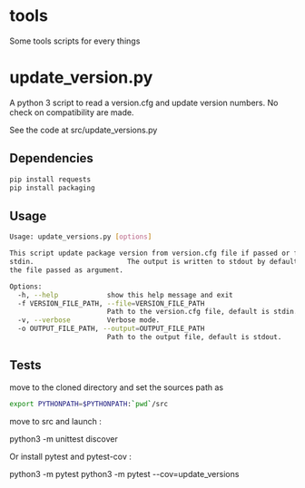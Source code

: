 # tools
Some tools scripts for every things

# update_version.py
A python 3 script to read a version.cfg and update version numbers.
No check on compatibility are made.

See the code at src/update_versions.py

## Dependencies
```bash
pip install requests
pip install packaging
```

## Usage
```bash
Usage: update_versions.py [options]

This script update package version from version.cfg file if passed or from
stdin.                       The output is written to stdout by default or to
the file passed as argument.

Options:
  -h, --help            show this help message and exit
  -f VERSION_FILE_PATH, --file=VERSION_FILE_PATH
                        Path to the version.cfg file, default is stdin.
  -v, --verbose         Verbose mode.
  -o OUTPUT_FILE_PATH, --output=OUTPUT_FILE_PATH
                        Path to the output file, default is stdout.
```

## Tests 
move to the cloned directory and set the sources path as
```bash
export PYTHONPATH=$PYTHONPATH:`pwd`/src
```

move to src and launch :

python3 -m unittest discover

Or install pytest and pytest-cov :

python3 -m pytest
python3 -m pytest --cov=update_versions
